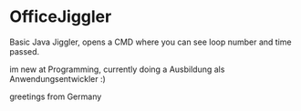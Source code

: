 # OfficeJiggler

Basic Java Jiggler,
opens a CMD where you can see loop number and time passed.


im new at Programming, 
currently doing a Ausbildung als Anwendungsentwickler :)

greetings from Germany

